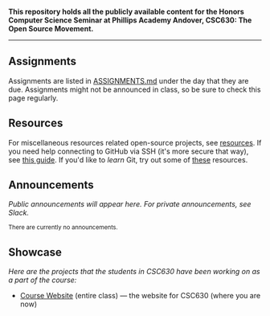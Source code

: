 **This repository holds all the publicly available content for the Honors Computer Science Seminar at Phillips Academy Andover, CSC630: The Open Source Movement.**

---

## Assignments
Assignments are listed in [ASSIGNMENTS.md](/course/ASSIGNMENTS.md) under the day that they are due. Assignments might not be announced in class, so be sure to check this page regularly.

## Resources
For miscellaneous resources related open-source projects, see [resources](/resources/resources.md). If you need help connecting to GitHub via SSH (it's more secure that way), see [this guide](/resources/connecting_to_github_via_ssh.md). If you'd like to *learn* Git, try out some of [these](/resources/learning_git.md) resources.

## Announcements
*Public announcements will appear here. For private announcements, see Slack.*

<small>There are currently no announcements.</small>

## Showcase
*Here are the projects that the students in CSC630 have been working on as a part of the course:*
* [Course Website](https://github.com/nzufelt/open_source_movement_csc630) (entire class) — the website for CSC630 (where you are now)

